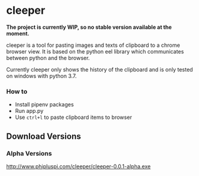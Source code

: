 # cleeper

**The project is currently WIP, so no stable version available at the moment.**

cleeper is a tool for pasting images and texts of clipboard to a chrome browser view.
It is based on the python eel library which communicates between python and the browser. 

Currently cleeper only shows the history of the clipboard and is only tested on windows with python 3.7. 

### How to 
* Install pipenv packages 
* Run app.py 
* Use `ctrl+l` to paste clipboard items to browser

## Download Versions

### Alpha Versions
http://www.phipluspi.com/cleeper/cleeper-0.0.1-alpha.exe
  

